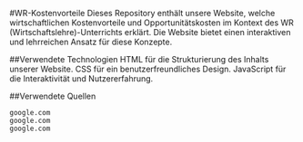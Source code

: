 #WR-Kostenvorteile
Dieses Repository enthält unsere Website, welche wirtschaftlichen Kostenvorteile und Opportunitätskosten im Kontext des WR (Wirtschaftslehre)-Unterrichts erklärt. Die Website bietet einen interaktiven und lehrreichen Ansatz für diese Konzepte.

##Verwendete Technologien
HTML für die Strukturierung des Inhalts unserer Website.
CSS für ein benutzerfreundliches Design.
JavaScript für die Interaktivität und Nutzererfahrung.

##Verwendete Quellen
```
google.com
google.com
google.com
```
